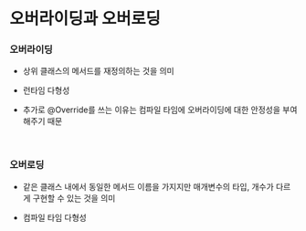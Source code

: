 # 오버라이딩과 오버로딩


### 오버라이딩

- 상위 클래스의 메서드를 재정의하는 것을 의미

- 런타임 다형성

- 추가로 @Override를 쓰는 이유는 컴파일 타임에 오버라이딩에 대한 안정성을 부여해주기 때문

<br>

### 오버로딩

- 같은 클래스 내에서 동일한 메서드 이름을 가지지만 매개변수의 타입, 개수가 다르게 구현할 수 있는 것을 의미

- 컴파일 타임 다형성
